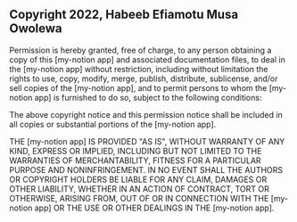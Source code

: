 ## Copyright 2022, Habeeb Efiamotu Musa Owolewa

Permission is hereby granted, free of charge, to any person obtaining a copy of this [my-notion app] and associated documentation files, to deal in the [my-notion app] without restriction, including without limitation the rights to use, copy, modify, merge, publish, distribute, sublicense, and/or sell copies of the [my-notion app], and to permit persons to whom the [my-notion app] is furnished to do so, subject to the following conditions:

The above copyright notice and this permission notice shall be included in all copies or substantial portions of the [my-notion app].

THE [my-notion app] IS PROVIDED "AS IS", WITHOUT WARRANTY OF ANY KIND, EXPRESS OR IMPLIED, INCLUDING BUT NOT LIMITED TO THE WARRANTIES OF MERCHANTABILITY, FITNESS FOR A PARTICULAR PURPOSE AND NONINFRINGEMENT. IN NO EVENT SHALL THE AUTHORS OR COPYRIGHT HOLDERS BE LIABLE FOR ANY CLAIM, DAMAGES OR OTHER LIABILITY, WHETHER IN AN ACTION OF CONTRACT, TORT OR OTHERWISE, ARISING FROM, OUT OF OR IN CONNECTION WITH THE [my-notion app] OR THE USE OR OTHER DEALINGS IN THE [my-notion app].